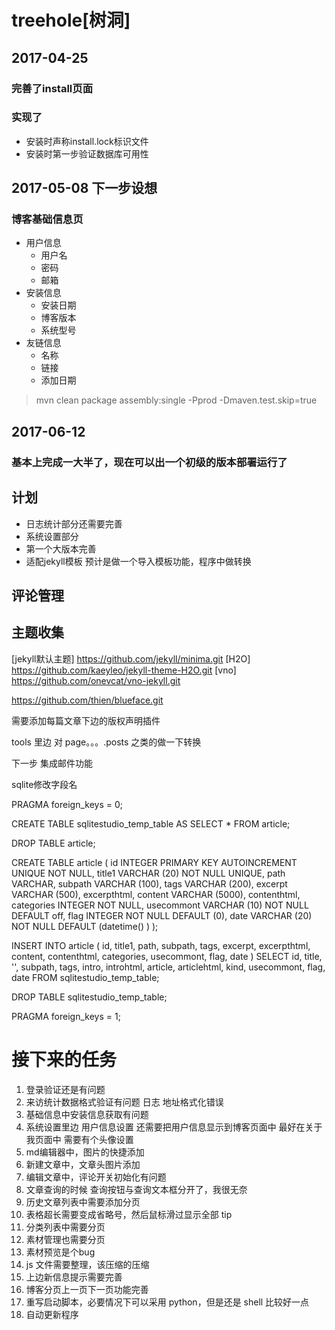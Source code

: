 # treehole[树洞]

## 2017-04-25
### 完善了install页面
### 实现了
* 安装时声称install.lock标识文件
* 安装时第一步验证数据库可用性

## 2017-05-08  下一步设想
### 博客基础信息页
* 用户信息
    * 用户名 
    * 密码 
    * 邮箱
* 安装信息
    * 安装日期
    * 博客版本
    * 系统型号
* 友链信息
    * 名称
    * 链接
    * 添加日期
    
    
> mvn clean package assembly:single -Pprod -Dmaven.test.skip=true

## 2017-06-12

### 基本上完成一大半了，现在可以出一个初级的版本部署运行了


## 计划
* 日志统计部分还需要完善
* 系统设置部分
* 第一个大版本完善
* 适配jekyll模板 预计是做一个导入模板功能，程序中做转换

## 评论管理


## 主题收集
[jekyll默认主题] https://github.com/jekyll/minima.git
[H2O] https://github.com/kaeyleo/jekyll-theme-H2O.git
[vno] https://github.com/onevcat/vno-jekyll.git

https://github.com/thien/blueface.git

需要添加每篇文章下边的版权声明插件

tools 里边 对 page。。。.posts 之类的做一下转换

下一步
集成邮件功能



sqlite修改字段名

PRAGMA foreign_keys = 0;

CREATE TABLE sqlitestudio_temp_table AS SELECT *
                                          FROM article;

DROP TABLE article;

CREATE TABLE article (
    id          INTEGER        PRIMARY KEY AUTOINCREMENT
                               UNIQUE
                               NOT NULL,
    title1      VARCHAR (20)   NOT NULL
                               UNIQUE,
    path        VARCHAR,
    subpath     VARCHAR (100),
    tags        VARCHAR (200),
    excerpt     VARCHAR (500),
    excerpthtml,
    content     VARCHAR (5000),
    contenthtml,
    categories  INTEGER        NOT NULL,
    usecommont  VARCHAR (10)   NOT NULL
                               DEFAULT off,
    flag        INTEGER        NOT NULL
                               DEFAULT (0),
    date        VARCHAR (20)   NOT NULL
                               DEFAULT (datetime() ) 
);

INSERT INTO article (
                        id,
                        title1,
                        path,
                        subpath,
                        tags,
                        excerpt,
                        excerpthtml,
                        content,
                        contenthtml,
                        categories,
                        usecommont,
                        flag,
                        date
                    )
                    SELECT id,
                           title,
                           '',
                           subpath,
                           tags,
                           intro,
                           introhtml,
                           article,
                           articlehtml,
                           kind,
                           usecommont,
                           flag,
                           date
                      FROM sqlitestudio_temp_table;

DROP TABLE sqlitestudio_temp_table;

PRAGMA foreign_keys = 1;


# 接下来的任务

1. 登录验证还是有问题
2. 来访统计数据格式验证有问题 日志 地址格式化错误
3. 基础信息中安装信息获取有问题
4. 系统设置里边 用户信息设置 还需要把用户信息显示到博客页面中 最好在关于我页面中 需要有个头像设置
5. md编辑器中，图片的快捷添加
6. 新建文章中，文章头图片添加
7. 编辑文章中，评论开关初始化有问题
8. 文章查询的时候 查询按钮与查询文本框分开了，我很无奈
9. 历史文章列表中需要添加分页
10. 表格超长需要变成省略号，然后鼠标滑过显示全部 tip
11. 分类列表中需要分页
12. 素材管理也需要分页
13. 素材预览是个bug
14. js 文件需要整理，该压缩的压缩
15. 上边新信息提示需要完善
16. 博客分页上一页下一页功能完善
17. 重写启动脚本，必要情况下可以采用 python，但是还是 shell 比较好一点
18. 自动更新程序